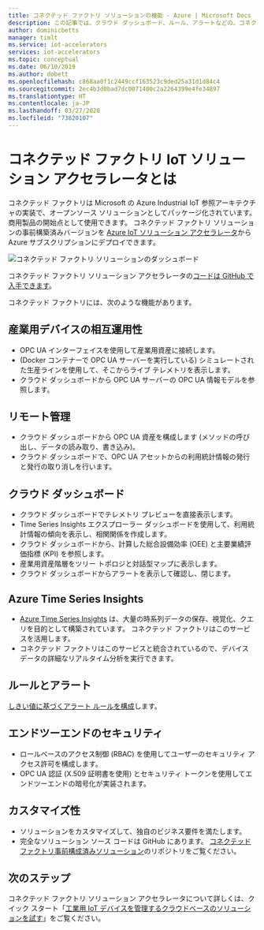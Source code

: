 ```yaml
---
title: コネクテッド ファクトリ ソリューションの機能 - Azure | Microsoft Docs
description: この記事では、クラウド ダッシュボード、ルール、アラートなどの、コネクテッド ファクトリ事前構成済みソリューションの機能の概要について説明します。
author: dominicbetts
manager: timlt
ms.service: iot-accelerators
services: iot-accelerators
ms.topic: conceptual
ms.date: 06/10/2019
ms.author: dobett
ms.openlocfilehash: c868aa0f1c2449ccf163523c9ded25a31d1d84c4
ms.sourcegitcommit: 2ec4b3d0bad7dc0071400c2a2264399e4fe34897
ms.translationtype: HT
ms.contentlocale: ja-JP
ms.lasthandoff: 03/27/2020
ms.locfileid: "73820107"
---
```

# <a name="what-is-connected-factory-iot-solution-accelerator"></a>コネクテッド ファクトリ IoT ソリューション アクセラレータとは

コネクテッド ファクトリは Microsoft の Azure Industrial IoT 参照アーキテクチャの実装で、オープンソース ソリューションとしてパッケージ化されています。 商用製品の開始点として使用できます。 コネクテッド ファクトリ ソリューションの事前構築済みバージョンを [Azure IoT ソリューション アクセラレータ](https://www.azureiotsolutions.com/#solutions/types/CF)から Azure サブスクリプションにデプロイできます。

![コネクテッド ファクトリ ソリューションのダッシュボード](./media/iot-accelerators-connected-factory-features/dashboard.png)

コネクテッド ファクトリ ソリューション アクセラレータの[コードは GitHub で入手できます](https://github.com/Azure/azure-iot-connected-factory)。

コネクテッド ファクトリには、次のような機能があります。

## <a name="industrial-device-interoperability"></a>産業用デバイスの相互運用性

- OPC UA インターフェイスを使用して産業用資産に接続します。
- (Docker コンテナーで OPC UA サーバーを実行している) シミュレートされた生産ラインを使用して、そこからライブ テレメトリを表示します。
- クラウド ダッシュボードから OPC UA サーバーの OPC UA 情報モデルを参照します。

## <a name="remote-management"></a>リモート管理

- クラウド ダッシュボードから OPC UA 資産を構成します (メソッドの呼び出し、データの読み取り、書き込み)。
- クラウド ダッシュボードで、OPC UA アセットからの利用統計情報の発行と発行の取り消しを行います。

## <a name="cloud-dashboard"></a>クラウド ダッシュボード

- クラウド ダッシュボードでテレメトリ プレビューを直接表示します。
- Time Series Insights エクスプローラー ダッシュボードを使用して、利用統計情報の傾向を表示し、相関関係を作成します。
- クラウド ダッシュボードから、計算した総合設備効率 (OEE) と主要業績評価指標 (KPI) を参照します。
- 産業用資産階層をツリー トポロジと対話型マップに表示します。
- クラウド ダッシュボードからアラートを表示して確認し、閉じます。

## <a name="azure-time-series-insights"></a>Azure Time Series Insights

- [Azure Time Series Insights](../time-series-insights/time-series-insights-overview.md) は、大量の時系列データの保存、視覚化、クエリを目的として構築されています。 コネクテッド ファクトリはこのサービスを活用します。
- コネクテッド ファクトリはこのサービスと統合されているので、デバイス データの詳細なリアルタイム分析を実行できます。

## <a name="rules-and-alerts"></a>ルールとアラート

[しきい値に基づくアラート ルールを構成](iot-accelerators-connected-factory-configure.md)します。

## <a name="end-to-end-security"></a>エンドツーエンドのセキュリティ

- ロールベースのアクセス制御 (RBAC) を使用してユーザーのセキュリティ アクセス許可を構成します。
- OPC UA 認証 (X.509 証明書を使用) とセキュリティ トークンを使用してエンドツーエンドの暗号化が実装されます。

## <a name="customizability"></a>カスタマイズ性

- ソリューションをカスタマイズして、独自のビジネス要件を満たします。
- 完全なソリューション ソース コードは GitHub にあります。 [コネクテッド ファクトリ事前構成済みソリューション](https://github.com/Azure/azure-iot-connected-factory)のリポジトリをご覧ください。

## <a name="next-steps"></a>次のステップ

コネクテッド ファクトリ ソリューション アクセラレータについて詳しくは、クイック スタート「[工業用 IoT デバイスを管理するクラウドベースのソリューションを試す](quickstart-connected-factory-deploy.md)」をご覧ください。
